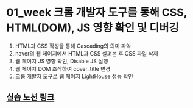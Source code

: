 # 01_week 크롬 개발자 도구를 통해 CSS, HTML(DOM), JS 영향 확인 및 디버깅
1. HTML과 CSS 작성을 통해 Cascading의 의미 파악
2. naver의 웹 페이지에서 HTML과 CSS 살펴본 후 CSS 파일 삭제
3. 웹 페이지 JS 영향 확인, Disable JS 실행
4. 웹 페이지 DOM 조작하여 cover_title 변경
5. 크롬 개발자 도구로 웹 페이지 LightHouse 성능 확인

[실습 노션 링크](https://www.notion.so/1-19ddba5fc4bc4d2da95641b37f4c9cd2)
----
